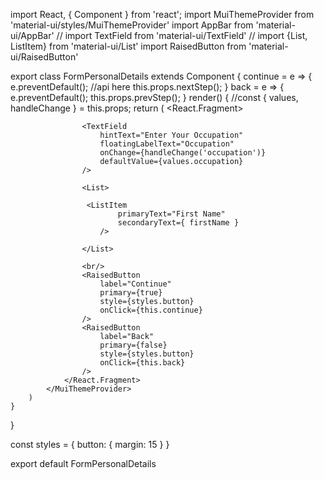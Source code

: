 import React, { Component } from 'react';
import MuiThemeProvider from 'material-ui/styles/MuiThemeProvider'
import AppBar from 'material-ui/AppBar'
// import TextField from 'material-ui/TextField'
// import {List, ListItem} from 'material-ui/List'
import RaisedButton from 'material-ui/RaisedButton'

export class FormPersonalDetails extends Component {
    continue = e => {
        e.preventDefault();
        //api here
        this.props.nextStep();
    }
    back = e => {
        e.preventDefault();
        this.props.prevStep();
    }
    render() {
        //const { values, handleChange } = this.props;
        return (
            <MuiThemeProvider>
                <React.Fragment>
                    <AppBar title="Enter Personal Details" />

                    <TextField 
                        hintText="Enter Your Occupation"
                        floatingLabelText="Occupation"
                        onChange={handleChange('occupation')}
                        defaultValue={values.occupation}
                    />

                    <List>

                     <ListItem 
                            primaryText="First Name"
                            secondaryText={ firstName }
                        />

                    </List>
              
                    <br/>
                    <RaisedButton 
                        label="Continue"
                        primary={true}
                        style={styles.button}
                        onClick={this.continue}
                    />
                    <RaisedButton 
                        label="Back"
                        primary={false}
                        style={styles.button}
                        onClick={this.back}
                    />
                </React.Fragment>
            </MuiThemeProvider>
        )
    }
}

const styles = {
    button: {
        margin: 15
    }
}

export default FormPersonalDetails